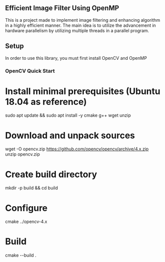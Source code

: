 ## Efficient Image Filter Using OpenMP

This is a project made to implement image filtering and enhancing algorithm in a highly efficient manner. The main idea is to utilize the advancement in hardware parallelism by utilizing multiple threads in a parallel program. 

## Setup

In order to use this library, you must first install OpenCV and OpenMP

### OpenCV Quick Start

# Install minimal prerequisites (Ubuntu 18.04 as reference)
sudo apt update && sudo apt install -y cmake g++ wget unzip
# Download and unpack sources
wget -O opencv.zip https://github.com/opencv/opencv/archive/4.x.zip
unzip opencv.zip
# Create build directory
mkdir -p build && cd build
# Configure
cmake  ../opencv-4.x
# Build
cmake --build .

